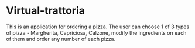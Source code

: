 # Virtual-trattoria
This is an application for ordering a pizza. The user can choose 1 of 3 types of pizza - Margherita, Capriciosa, Calzone, modify the ingredients on each of them and order any number of each pizza.
